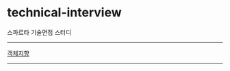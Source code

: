 # technical-interview
스파르타 기술면접 스터디
***

[객체지향](https://github.com/j-jh-Study/technical-interview/blob/main/OOP.md)

***

